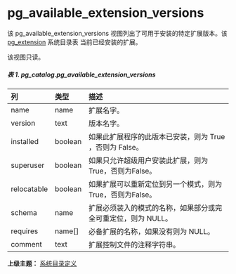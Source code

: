 # pg\_available\_extension\_versions

该 pg\_available\_extension\_versions 视图列出了可用于安装的特定扩展版本。该  [pg\_extension](./pgextension.md) 系统目录表 当前已经安装的扩展。

该视图只读。

##### 表 1. pg\_catalog.pg\_available\_extension\_versions

| 列 | 类型 | 描述 |
| :--- | :--- | :--- |
| name | name | 扩展名字。 |
| version | text | 版本名字。 |
| installed | boolean | 如果此扩展程序的此版本已安装，则为 True ，否则为 False。 |
| superuser | boolean | 如果只允许超级用户安装此扩展，则为 True，否则为False。 |
| relocatable | boolean | 如果扩展可以重新定位到另一个模式，则为 True，否则为False。 |
| schema | name | 扩展必须装入的模式的名称，如果部分或完全可重定位，则为 NULL。 |
| requires | name\[\] | 必备扩展的名称，如果没有则为 NULL。 |
| comment | text | 扩展控制文件的注释字符串。 |

**上级主题：** [系统目录定义](./README.md)
